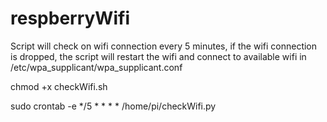# respberryWifi

Script will check on wifi connection every 5 minutes, if the wifi connection is dropped, the script will restart the wifi and connect to available wifi in /etc/wpa_supplicant/wpa_supplicant.conf

chmod +x checkWifi.sh

sudo crontab -e
*/5 * * * * /home/pi/checkWifi.py

